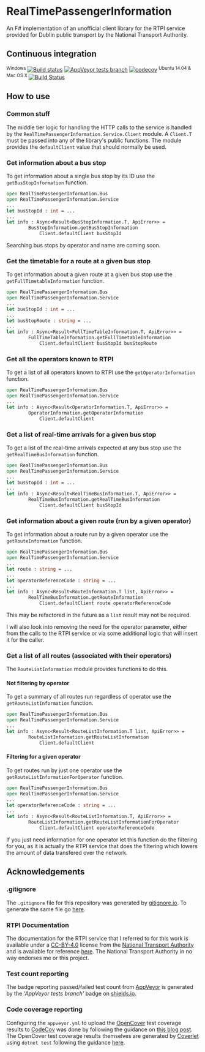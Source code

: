 # RealTimePassengerInformation

An F# implementation of an unofficial client library for the RTPI service provided for Dublin public transport by the National Transport Authority.

## Continuous integration

<sup>Windows </sup>[![Build status](https://ci.appveyor.com/api/projects/status/6oqf0manxpf59h01/branch/master?svg=true)](https://ci.appveyor.com/project/m-harrison/realtimepassengerinformation/branch/master)
[![AppVeyor tests branch](https://img.shields.io/appveyor/tests/m-harrison/realtimepassengerinformation/master.svg)](https://ci.appveyor.com/project/m-harrison/realtimepassengerinformation)
[![codecov](https://codecov.io/gh/m-harrison/RealTimePassengerInformation/branch/master/graph/badge.svg)](https://codecov.io/gh/m-harrison/RealTimePassengerInformation)
<sup>Ubuntu 14.04 & Mac OS X </sup>[![Build Status](https://travis-ci.org/m-harrison/RealTimePassengerInformation.svg?branch=master)](https://travis-ci.org/m-harrison/RealTimePassengerInformation)

## How to use

### Common stuff

The middle tier logic for handling the HTTP calls to the service is handled by the `RealTimePassengerInformation.Service.Client` module. A `Client.T` must be passed into any of the library's public functions. The module provides the `defaultClient` value that should normally be used.

### Get information about a bus stop

To get information about a single bus stop by its ID use the `getBusStopInformation` function.

```fsharp
open RealTimePassengerInformation.Bus
open RealTimePassengerInformation.Service
...
let busStopId : int = ...
...
let info : Async<Result<BusStopInformation.T, ApiError>> =
        BusStopInformation.getBusStopInformation
            Client.defaultClient busStopId
```

Searching bus stops by operator and name are coming soon.

### Get the timetable for a route at a given bus stop

To get information about a given route at a given bus stop use the `getFullTimetableInformation` function.

```fsharp
open RealTimePassengerInformation.Bus
open RealTimePassengerInformation.Service
...
let busStopId : int = ...
...
let busStopRoute : string = ...
...
let info : Async<Result<FullTimeTableInformation.T, ApiError>> =
        FullTimeTableInformation.getFullTimetableInformation
            Client.defaultClient busStopId busStopRoute
```

### Get all the operators known to RTPI

To get a list of all operators known to RTPI use the `getOperatorInformation` function.

```fsharp
open RealTimePassengerInformation.Bus
open RealTimePassengerInformation.Service
...
let info : Async<Result<OperatorInformation.T, ApiError>> =
        OperatorInformation.getOperatorInformation
            Client.defaultClient
```

### Get a list of real-time arrivals for a given bus stop

To get a list of the real-time arrivals expected at any bus stop use the `getRealTimeBusInformation` function.

```fsharp
open RealTimePassengerInformation.Bus
open RealTimePassengerInformation.Service
...
let busStopId : int = ...
...
let info : Async<Result<RealTimeBusInformation.T, ApiError>> =
        RealTimeBusInformation.getRealTimeBusInformation
            Client.defaultClient busStopId
```

### Get information about a given route (run by a given operator)

To get information about a route run by a given operator use the `getRouteInformation` function.

```fsharp
open RealTimePassengerInformation.Bus
open RealTimePassengerInformation.Service
...
let route : string = ...
...
let operatorReferenceCode : string = ...
...
let info : Async<Result<RouteInformation.T list, ApiError>> =
        RealTimeBusInformation.getRouteInformation
            Client.defaultClient route operatorReferenceCode
```

This may be refactored in the future as a `list` result may not be required.

I will also look into removing the need for the operator parameter, either from the calls to the RTPI service or via some additional logic that will insert it for the caller.

### Get a list of all routes (associated with their operators)

The `RouteListInformation` module provides functions to do this.

#### Not filtering by operator

To get a summary of all routes run regardless of operator use the `getRouteListInformation` function.

```fsharp
open RealTimePassengerInformation.Bus
open RealTimePassengerInformation.Service
...
let info : Async<Result<RouteListInformation.T list, ApiError>> =
        RouteListInformation.getRouteListInformation
            Client.defaultClient
```

#### Filtering for a given operator

To get routes run by just one operator use the `getRouteListInformationForOperator` function.

```fsharp
open RealTimePassengerInformation.Bus
open RealTimePassengerInformation.Service
...
let operatorReferenceCode : string = ...
...
let info : Async<Result<RouteListInformation.T, ApiError>> =
        RouteListInformation.getRouteListInformationForOperator
            Client.defaultClient operatorReferenceCode
```

If you just need information for one operator let this function do the filtering for you, as it is actually the RTPI service that does the filtering which lowers the amount of data transfered over the network.

## Acknowledgements

### .gitignore

The `.gitignore` file for this repository was generated by [gitignore.io](https://www.gitignore.io/). To generate the same file go [here](https://www.gitignore.io/api/fsharp,visualstudio).

### RTPI Documentation

The documentation for the RTPI service that I referred to for this work is available under a [CC-BY-4.0](https://creativecommons.org/licenses/by/4.0/) license from the [National Transport Authority](https://data.smartdublin.ie/organization/national-transport-authority) and is available for reference [here](https://data.smartdublin.ie/dataset/real-time-passenger-information-rtpi-for-dublin-bus-bus-eireann-luas-and-irish-rail). The National Transport Authority in no way endorses me or this project.

### Test count reporting

The badge reporting passed/failed test count from [AppVeyor](https://www.appveyor.com/) is generated by the _'AppVeyor tests branch'_ badge on [shields.io](https://shields.io/#/examples/build).

### Code coverage reporting

Configuring the `appveyor.yml` to upload the [OpenCover](https://github.com/OpenCover/opencover) test coverage results to [CodeCov](https://codecov.io/) was done by following the guidance on [this blog post](https://www.appveyor.com/blog/2017/03/17/codecov/). The OpenCover test coverage results themselves are generated by [Coverlet](https://github.com/tonerdo/coverlet) using `dotnet test` following the guidance [here](https://github.com/tonerdo/coverlet/blob/master/README.md).
